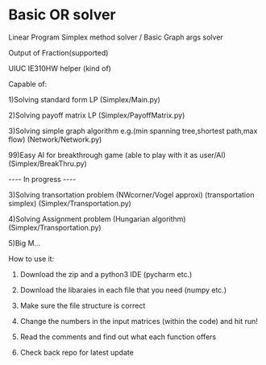 # Basic OR solver
Linear Program Simplex method solver / Basic Graph args solver

Output of Fraction(supported)

UIUC IE310HW helper (kind of)

Capable of: 

1)Solving standard form LP (Simplex/Main.py)

2)Solving payoff matrix LP (Simplex/PayoffMatrix.py)

3)Solving simple graph algorithm e.g.(min spanning tree,shortest path,max flow) (Network/Network.py)

99)Easy AI for breakthrough game (able to play with it as user/AI) (Simplex/BreakThru.py)

---- In progress  ----

3)Solving transortation problem (NWcorner/Vogel approxi) (transportation simplex) (Simplex/Transportation.py)

4)Solving Assignment problem (Hungarian algorithm) (Simplex/Transportation.py)

5)Big M...



How to use it:

1) Download the zip and a python3 IDE (pycharm etc.)

2) Download the libaraies in each file that you need (numpy etc.)

3) Make sure the file structure is correct

4) Change the numbers in the input matrices (within the code) and hit run!

5) Read the comments and find out what each function offers

6) Check back repo for latest update
